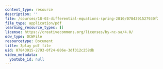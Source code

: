```yaml
---
content_type: resource
description: ''
file: /courses/18-03-differential-equations-spring-2010/0784391527930f24806e3df312c258db_EWWw0jryj1A.pdf
file_type: application/pdf
learning_resource_types: []
license: https://creativecommons.org/licenses/by-nc-sa/4.0/
ocw_type: OCWFile
resourcetype: Document
title: 3play pdf file
uid: 07843915-2793-0f24-806e-3df312c258db
video_metadata:
  youtube_id: null
---
```

